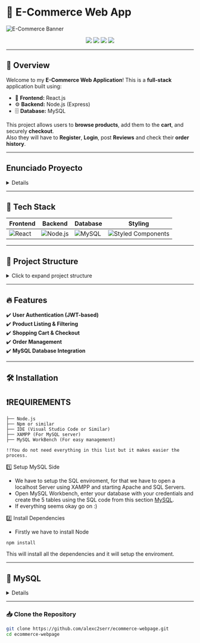 # 🛒 E-Commerce Web App

![E-Commerce Banner](https://th.bing.com/th/id/OIP.ftH46ANJ14YkQNmle5Ts2QHaEc?rs=1&pid=ImgDetMain)


<p align="center">
  <img src="https://img.shields.io/github/languages/top/alexc2serr/ecommerce-webpage?style=for-the-badge"/>
  <img src="https://img.shields.io/github/license/alexc2serr/ecommerce-webpage?style=for-the-badge"/>
  <img src="https://img.shields.io/github/stars/alexc2serr/ecommerce-webpage?style=for-the-badge"/>
  <img src="https://img.shields.io/github/forks/alexc2serr/ecommerce-webpage?style=for-the-badge"/>
</p>

---

## 🚀 Overview
Welcome to my **E-Commerce Web Application**! This is a **full-stack** application built using:

- 🌟 **Frontend:** React.js
- ⚙️ **Backend:** Node.js (Express)
- 🗄️ **Database:** MySQL

This project allows users to **browse products**, add them to the **cart**, and securely **checkout**. <br>
Also they will have to **Register**, **Login**, post **Reviews** and check their **order history**.

---

## Enunciado Proyecto
<details>

Sistema de Gestión para una Tienda Online

Una tienda en línea permite a los usuarios comprar una amplia variedad de productos a través de su plataforma digital. Cada usuario debe estar registrado en el sistema proporcionando su información personal, incluyendo su nombre de usuario, dirección de correo electrónico y dirección de envío. Los usuarios pueden navegar por el catálogo de productos, añadir artículos a su carrito de compras y completar pedidos a través del proceso de checkout.

Cada producto en la tienda está catalogado con un título, descripción, categoría, precio y puede incluir un precio con descuento. Los productos tienen una calificación promedio basada en las reseñas de los clientes que los han comprado.

Cuando un usuario añade productos al carrito, estos quedan almacenados en la base de datos para que puedan ser recuperados en futuras visitas. Al proceder con la compra, se genera un **pedido** que contiene información del usuario, el total a pagar y su estado (pendiente, pagado, enviado, entregado o cancelado). Cada pedido tiene una lista de artículos con su cantidad y precio correspondiente.

Los usuarios también pueden dejar reseñas en los productos que han comprado, asignando una calificación de 1 a 5 estrellas y escribiendo un comentario sobre su experiencia.

**Estructura de la base de datos:**

**USUARIOS (ID_USUARIO, NOMBRE_USUARIO, EMAIL, DIRECCIÓN, ROL)**

**PRODUCTOS (ID_PRODUCTO, TÍTULO, CATEGORÍA, DESCRIPCIÓN, IMAGEN, PRECIO, PRECIO_DESCUENTO, CALIFICACIÓN_PROMEDIO, URI)**

**CARRITO (ID_CARRITO, ID_USUARIO, ID_PRODUCTO, CANTIDAD, FECHA_AGREGADO)**

**PEDIDOS (ID_PEDIDO, ID_USUARIO, TOTAL, ESTADO, FECHA_PEDIDO)**

**DETALLE_PEDIDO (ID_DETALLE, ID_PEDIDO, ID_PRODUCTO, CANTIDAD, PRECIO_UNITARIO)**

**RESEÑAS (ID_RESEÑA, ID_USUARIO, ID_PRODUCTO, CALIFICACIÓN, COMENTARIO, FECHA_RESEÑA)**
</details>

---

## 🎨 Tech Stack

| **Frontend** | **Backend** | **Database** | **Styling** |
|-------------|------------|-------------|-------------|
| ![React](https://img.shields.io/badge/React-19.0.0-blue?style=for-the-badge&logo=react) | ![Node.js](https://img.shields.io/badge/Node.js-Express--4.21.2-green?style=for-the-badge&logo=node.js) | ![MySQL](https://img.shields.io/badge/MySQL-Database-orange?style=for-the-badge&logo=mysql) | ![Styled Components](https://img.shields.io/badge/Styled--Components-💅-pink?style=for-the-badge) |

---

## 📂 Project Structure

<details>
  <summary>Click to expand project structure</summary>
<code>
  e-commerce-app
├── node_modules/ 📦
├── public/ 🌍
├── screenshots/ 📸
├── src/ 🖥️
│ ├── api/ 🌐
│ ├── components/ ⚙️
│ │ ├── auth/ 🔐
│ │ ├── cart/ 🛒
│ │ ├── orders/ 📦
│ │ ├── product-grid/ 🛍️
│ │ ├── product-page/ 📄
│ │ ├── Account.jsx 👤
│ │ ├── AnnouncementBar.jsx 📢
│ │ ├── AverageStarRatings.jsx ⭐
│ │ ├── Footer.jsx 🦶
│ │ ├── Header.jsx 🔝
│ │ ├── NotFound.jsx ❌
│ │ ├── Reviews.jsx 📝
│ ├── App.jsx 📱
│ ├── main.jsx 🔑
│ ├── styles.css 🎨
├── .gitignore 🚫
├── index.html 🗂️
├── package-lock.json 🔒
├── package.json 📦
├── postcss.config.js ⚙️
├── README.md 📘
├── tailwind.config.js 🌬️
├── toImplement.txt 📝
├── vite.config.js ⚡

</code>

</details>

---

## 🔥 Features

✔️ **User Authentication (JWT-based)**  
✔️ **Product Listing & Filtering**  
✔️ **Shopping Cart & Checkout**  
✔️ **Order Management**   
✔️ **MySQL Database Integration**  

---

## 🛠️ Installation
  ## ❗REQUIREMENTS
    ├── Node.js
    ├── Npm or similar
    ├── IDE (Visual Studio Code or Similar)
    ├── XAMPP (For MySQL server)
    ├── MySQL WorkBench (For easy management)

    !!You do not need everything in this list but it makes easier the process.

  1️⃣ Setup MySQL Side
  - We have to setup the SQL enviroment, for that we have to open a localhost Server using XAMPP and starting Apache and SQL Servers.  
  - Open MySQL Workbench, enter your database with your credentials and create the 5 tables using the SQL code from this section [MySQL](#-mysql).
  - If everything seems okay go on :)
  
 2️⃣ Install Dependencies
 - Firstly we have to install Node
  ```
  npm install
  ```
  This will install all the dependencies and it will setup the enviroment.

  
  
  ---
  ## 📑 MySQL 
  <details>

    //0. Products Table (Products available)
    
      CREATE TABLE products(
         id               INTEGER  NOT NULL PRIMARY KEY 
        ,title            VARCHAR(255) NOT NULL
        ,category         VARCHAR(5) NOT NULL
        ,description      VARCHAR(255) NOT NULL
        ,image            VARCHAR(255) NOT NULL
        ,price            NUMERIC(5,2) NOT NULL
        ,rating           INTEGER  NOT NULL
        ,color            VARCHAR(6) NOT NULL
        ,discounted_price NUMERIC(5,2)
        ,uri              VARCHAR(255) NOT NULL
      );
    
    //1. Users Table (for Authentication)
    
    CREATE TABLE users (
       id               INTEGER AUTO_INCREMENT PRIMARY KEY,
       username         VARCHAR(255) NOT NULL UNIQUE,
       email            VARCHAR(255) NOT NULL UNIQUE,
       password_hash    VARCHAR(255) NOT NULL,
       full_name        VARCHAR(255) NOT NULL,
       address          TEXT,
       role             ENUM('user', 'admin') DEFAULT 'user',
       created_at       TIMESTAMP DEFAULT CURRENT_TIMESTAMP,
       updated_at       TIMESTAMP DEFAULT CURRENT_TIMESTAMP ON UPDATE CURRENT_TIMESTAMP
    );
    
    //2. Orders Table (to track purchases)
    
    CREATE TABLE orders (
       id               INTEGER AUTO_INCREMENT PRIMARY KEY,
       user_id          INTEGER NOT NULL,
       total_price      NUMERIC(10, 2) NOT NULL,
       status           ENUM('pending', 'paid', 'shipped', 'delivered', 'cancelled') DEFAULT 'pending',
       created_at       TIMESTAMP DEFAULT CURRENT_TIMESTAMP,
       updated_at       TIMESTAMP DEFAULT CURRENT_TIMESTAMP ON UPDATE CURRENT_TIMESTAMP,
       FOREIGN KEY (user_id) REFERENCES users(id)
    );
    
    
    //3. Order Items Table (to store products in each order)
    
    
    CREATE TABLE order_items (
       id               INTEGER AUTO_INCREMENT PRIMARY KEY,
       order_id         INTEGER NOT NULL,
       product_id       INTEGER NOT NULL,
       quantity         INTEGER NOT NULL,
       price            NUMERIC(5,2) NOT NULL,
       FOREIGN KEY (order_id) REFERENCES orders(id),
       FOREIGN KEY (product_id) REFERENCES products(id)
    );
    
    
    
    //Product Reviews Table (for user reviews)
    
    
    CREATE TABLE reviews (
       id               INTEGER AUTO_INCREMENT PRIMARY KEY,
       user_id          INTEGER NOT NULL,
       product_id       INTEGER NOT NULL,
       rating           INTEGER NOT NULL CHECK (rating BETWEEN 1 AND 5),
       review_text      TEXT,
       created_at       TIMESTAMP DEFAULT CURRENT_TIMESTAMP,
       FOREIGN KEY (user_id) REFERENCES users(id),
       FOREIGN KEY (product_id) REFERENCES products(id)
    );
    
    
     //Shopping Cart Table (to temporarily store items in the cart)
    
    CREATE TABLE shopping_cart (
       id               INTEGER AUTO_INCREMENT PRIMARY KEY,
       user_id          INTEGER NOT NULL,
       product_id       INTEGER NOT NULL,
       quantity         INTEGER NOT NULL,
       created_at       TIMESTAMP DEFAULT CURRENT_TIMESTAMP,
       updated_at       TIMESTAMP DEFAULT CURRENT_TIMESTAMP ON UPDATE CURRENT_TIMESTAMP,
       FOREIGN KEY (user_id) REFERENCES users(id),
       FOREIGN KEY (product_id) REFERENCES products(id)
    );

  # DIAGRAMAS
  
  # DIAGRAMA ER
  ![Blank diagram - ER (1)](https://github.com/user-attachments/assets/32d84ed6-a186-4206-94bc-ffecfd2cb118)
  ## DIAGRAMA ERD
  ![Blank diagram - ERD](https://github.com/user-attachments/assets/fd84ead3-2365-4bab-a730-fb2c667515a7)

  </details>

---
### 📥 Clone the Repository
```sh
git clone https://github.com/alexc2serr/ecommerce-webpage.git
cd ecommerce-webpage

